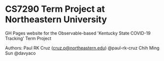 # CS7290 Term Project at Northeastern University

GH Pages website for the Observable-based 'Kentucky State COVID-19 Tracking' Term Project

Authors: 
Paul RK Cruz (cruz.p@northeastern.edu) @paul-rk-cruz
Chih Ming Sun @davyaco


